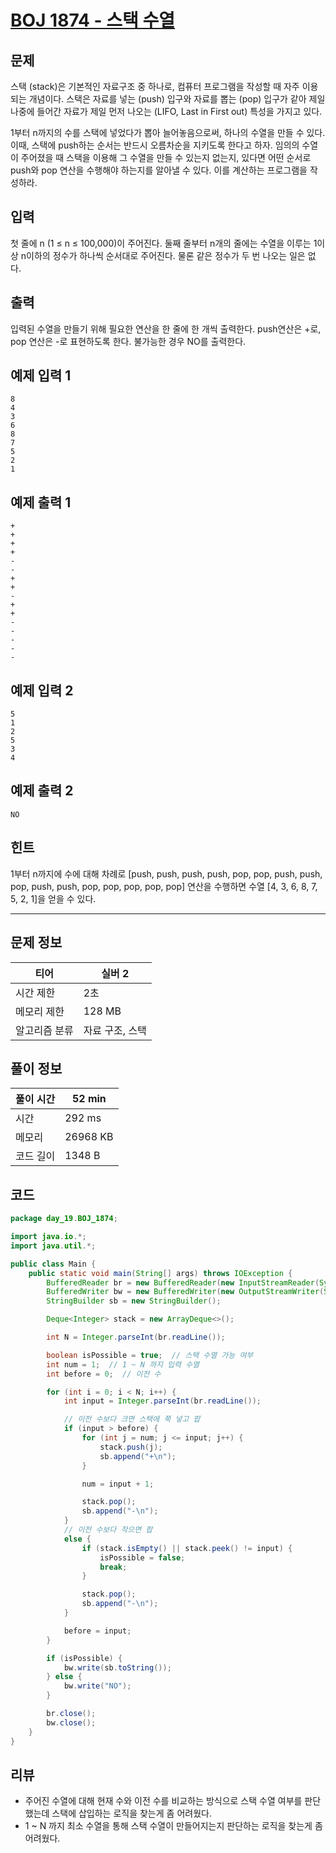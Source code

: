 # [BOJ 1874 - 스택 수열](https://www.acmicpc.net/problem/1874)

## 문제

스택 (stack)은 기본적인 자료구조 중 하나로, 컴퓨터 프로그램을 작성할 때 자주 이용되는 개념이다. 스택은 자료를 넣는 (push) 입구와 자료를 뽑는 (pop) 입구가 같아 제일 나중에 들어간 자료가 제일 먼저 나오는 (LIFO, Last in First out) 특성을 가지고 있다.

1부터 n까지의 수를 스택에 넣었다가 뽑아 늘어놓음으로써, 하나의 수열을 만들 수 있다. 이때, 스택에 push하는 순서는 반드시 오름차순을 지키도록 한다고 하자. 임의의 수열이 주어졌을 때 스택을 이용해 그 수열을 만들 수 있는지 없는지, 있다면 어떤 순서로 push와 pop 연산을 수행해야 하는지를 알아낼 수 있다. 이를 계산하는 프로그램을 작성하라.

## 입력

첫 줄에 n (1 ≤ n ≤ 100,000)이 주어진다. 둘째 줄부터 n개의 줄에는 수열을 이루는 1이상 n이하의 정수가 하나씩 순서대로 주어진다. 물론 같은 정수가 두 번 나오는 일은 없다.

## 출력

입력된 수열을 만들기 위해 필요한 연산을 한 줄에 한 개씩 출력한다. push연산은 +로, pop 연산은 -로 표현하도록 한다. 불가능한 경우 NO를 출력한다.

## 예제 입력 1

```
8
4
3
6
8
7
5
2
1
```

## 예제 출력 1

```
+
+
+
+
-
-
+
+
-
+
+
-
-
-
-
-
```

## 예제 입력 2

```
5
1
2
5
3
4
```

## 예제 출력 2

```
NO
```

## 힌트

1부터 n까지에 수에 대해 차례로 [push, push, push, push, pop, pop, push, push, pop, push, push, pop, pop, pop, pop, pop] 연산을 수행하면 수열 [4, 3, 6, 8, 7, 5, 2, 1]을 얻을 수 있다.

---

## 문제 정보

| 티어          | 실버 2          |
| ------------- | --------------- |
| 시간 제한     | 2초             |
| 메모리 제한   | 128 MB          |
| 알고리즘 분류 | 자료 구조, 스택 |

## 풀이 정보

| 풀이 시간 | 52 min   |
| --------- | -------- |
| 시간      | 292 ms   |
| 메모리    | 26968 KB |
| 코드 길이 | 1348 B   |

## 코드

```java
package day_19.BOJ_1874;

import java.io.*;
import java.util.*;

public class Main {
    public static void main(String[] args) throws IOException {
        BufferedReader br = new BufferedReader(new InputStreamReader(System.in));
        BufferedWriter bw = new BufferedWriter(new OutputStreamWriter(System.out));
        StringBuilder sb = new StringBuilder();

        Deque<Integer> stack = new ArrayDeque<>();

        int N = Integer.parseInt(br.readLine());

        boolean isPossible = true;  // 스택 수열 가능 여부
        int num = 1;  // 1 ~ N 까지 입력 수열
        int before = 0;  // 이전 수

        for (int i = 0; i < N; i++) {
            int input = Integer.parseInt(br.readLine());

            // 이전 수보다 크면 스택에 쭉 넣고 팝
            if (input > before) {
                for (int j = num; j <= input; j++) {
                    stack.push(j);
                    sb.append("+\n");
                }

                num = input + 1;

                stack.pop();
                sb.append("-\n");
            }
            // 이전 수보다 작으면 팝
            else {
                if (stack.isEmpty() || stack.peek() != input) {
                    isPossible = false;
                    break;
                }

                stack.pop();
                sb.append("-\n");
            }

            before = input;
        }

        if (isPossible) {
            bw.write(sb.toString());
        } else {
            bw.write("NO");
        }

        br.close();
        bw.close();
    }
}
```

## 리뷰

- 주어진 수열에 대해 현재 수와 이전 수를 비교하는 방식으로 스택 수열 여부를 판단했는데 스택에 삽입하는 로직을 찾는게 좀 어려웠다.
- 1 ~ N 까지 최소 수열을 통해 스택 수열이 만들어지는지 판단하는 로직을 찾는게 좀 어려웠다.
